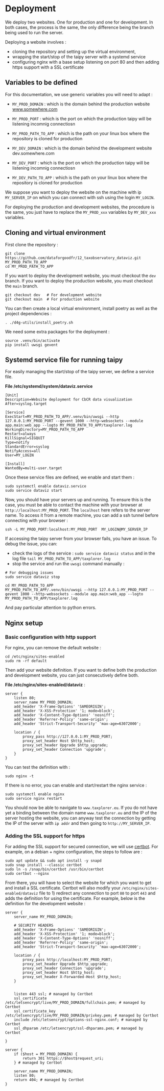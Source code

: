 # Deployment

We deploy two websites. One for production and one for development. In both
cases, the process is the same, the only difference being the branch being used
to run the server.

Deploying a website involves : 

- cloning the repository and setting up the virtual environment,
- wrapping the start/stop of the taipy server with a systemd service
- configuring nginx with a base setup listening on port 80 and then adding https
  support with a SSL certificate

## Variables to be defined

For this documentation, we use generic variables you will need to adapt :

- `MY_PROD_DOMAIN` : which is the domain behind the production website
  www.somewhere.com
- `MY_PROD_PORT` : which is the port on which the production taipy will be
  listening incomnig connectiosn 
- `MY_PROD_PATH_TO_APP` : which is the path on your linux box where the
  repository is cloned for production

- `MY_DEV_DOMAIN` : which is the domain behind the development website
  dev.somewhere.com
- `MY_DEV_PORT` : which is the port on which the production taipy will be
  listening incomnig connectiosn 
- `MY_DEV_PATH_TO_APP` : which is the path on your linux box where the
  repository is cloned for production

We suppose you want to deploy the website on the machine with ip `MY_SERVER_IP`
on which you can connect with ssh using the login `MY_LOGIN`.

For deploying the production and development websites, the procedure is the
same, you just have to replace the `MY_PROD_xxx` variables by `MY_DEV_xxx`
variables.

## Cloning and virtual environment

First clone the repository :

```
git clone https://github.com/dataforgoodfr/12_taxobservatory_dataviz.git
MY_PROD_PATH_TO_APP
cd MY_PROD_PATH_TO_APP
```

If you want to deploy the development website, you must checkout the `dev`
branch. If you want to deploy the production website, you must checkout the
`main` branch. 

```
git checkout dev   # For development website
git checkout main  # For production website
```

You can then create a local virtual environment, install poetry as well as the
project dependencies :
```
. ./d4g-utils/install_poetry.sh
```

We need some extra packages for the deployment :

```
source .venv/bin/activate
pip install uwsgi gevent
```

## Systemd service file for running taipy

For easily managing the start/stop of the taipy server, we define a service
file. 

**File /etc/systemd/system/dataviz.service**

```
[Unit]
Description=Website deployment for CbCR data visualization
After=syslog.target

[Service]
ExecStart=MY_PROD_PATH_TO_APP/.venv/bin/uwsgi --http 127.0.0.1:MY_PROD_PORT --gevent 1000 --http-websockets --module app.main:web_app --logto MY_PROD_PATH_TO_APP/taxplorer.log
WorkingDirectory=MY_PROD_PATH_TO_APP
Restart=always
KillSignal=SIGQUIT
Type=notify
StandardError=syslog
NotifyAccess=all
User=MY_LOGIN

[Install]
WantedBy=multi-user.target
```

Once these service files are defined, we enable and start them :

```
sudo systemctl enable dataviz.service
sudo service dataviz start
```

Now, you should have your servers up and running. To ensure this is the case,
you must be able to contact the machine with your browser at
`http://localhost:MY_PROD_PORT`. The `localhost` here refers
to the server name. To access it from a remote machine, you can add a ssh tunnel
before connecting with your browser :

```
ssh -L MY_PROD_PORT:localhost:MY_PROD_PORT  MY_LOGIN@MY_SERVER_IP
```

If accessing the taipy server from your browser fails, you have an issue. To
debug the issue, you can:

- check the logs of the service : `sudo service dataviz status` and in
  the log file `tail MY_PROD_PATH_TO_APP/taxplorer.log`
- stop the service and run the `uwsgi` command manually :

```
# For debugging issues
sudo service dataviz stop

cd MY_PROD_PATH_TO_APP
MY_PROD_PATH_TO_APP/.venv/bin/uwsgi --http 127.0.0.1:MY_PROD_PORT --gevent 1000 --http-websockets --module app.main:web_app --logto MY_PROD_PATH_TO_APP/taxplorer.log

```

And pay particular attention to python errors.

## Nginx setup

### Basic configuration with http support

For nginx, you can remove the default website :

```
cd /etc/nginx/sites-enabled
sudo rm -rf default
```

Then add your website definition. If you want to define both the production and development website, you can just consecutively define both.

**File /etc/nginx/sites-enabled/dataviz** :
```
server {
	listen 80;
    server_name MY_PROD_DOMAIN;
    add_header 'X-Frame-Options' 'SAMEORIGIN';
    add_header 'X-XSS-Protection' '1; mode=block';
    add_header 'X-Content-Type-Options' 'nosniff';
    add_header 'Referrer-Policy' 'same-origin';
    add_header 'Strict-Transport-Security' 'max-age=63072000';

    location / {
        proxy_pass http://127.0.0.1:MY_PROD_PORT;
        proxy_set_header Host $http_host;
        proxy_set_header Upgrade $http_upgrade;
        proxy_set_header Connection 'upgrade';
    }
}
```

You can test the definition with :

```
sudo nginx -t
```

If there is no error, you can enable and start/restart the nginx service :

```
sudo systemctl enable nginx
sudo service nginx restart
```

You should now be able to navigate to `www.taxplorer.eu`. If you do not have yet
a binding between the domain name `www.taxplorer.eu` and the IP of the server
hosting the website, you can anyway test the connection by getting the IP of
the server with `ip addr` and then going to `http://MY_SERVER_IP`.

### Adding the SSL support for https

For adding the SSL support for secured connection, we will use [certbot](https://certbot.eff.org/). For example, on a debian + nginx configuration, the steps to follow are :

```
sudo apt update && sudo apt install -y snapd
sudo snap install --classic certbot
sudo ln -s /snap/bin/certbot /usr/bin/certbot
sudo certbot --nginx
```

From there, you will have to select the website for which you want to get and
install a SSL certificate. Certbot will also modify your
`/etc/nginx/sites-enabled/dataviz` file to 1) redirect any connection to
port `80` to port `443` and adds the definition for using the certificate. For
example, below is the definition for the development website :

```
server {
    server_name MY_PROD_DOMAIN;

    # SECURITY HEADERS
    add_header 'X-Frame-Options' 'SAMEORIGIN';
    add_header 'X-XSS-Protection' '1; mode=block';
    add_header 'X-Content-Type-Options' 'nosniff';
    add_header 'Referrer-Policy' 'same-origin';
    add_header 'Strict-Transport-Security' 'max-age=63072000';

    location / {
        proxy_pass http://localhost:MY_PROD_PORT;
        proxy_set_header Upgrade $http_upgrade;
        proxy_set_header Connection 'upgrade';
        proxy_set_header Host $http_host;
        proxy_set_header X-Forwarded-Host $http_host;   
    }


    listen 443 ssl; # managed by Certbot
    ssl_certificate /etc/letsencrypt/live/MY_PROD_DOMAIN/fullchain.pem; # managed by Certbot
    ssl_certificate_key /etc/letsencrypt/live/MY_PROD_DOMAIN/privkey.pem; # managed by Certbot
    include /etc/letsencrypt/options-ssl-nginx.conf; # managed by Certbot
    ssl_dhparam /etc/letsencrypt/ssl-dhparams.pem; # managed by Certbot

}

server {
    if ($host = MY_PROD_DOMAIN) {
        return 301 https://$host$request_uri;
    } # managed by Certbot

    server_name MY_PROD_DOMAIN;
    listen 80;
    return 404; # managed by Certbot
}

```





